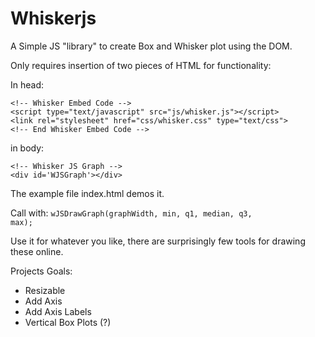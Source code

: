 Whiskerjs
=========

A Simple JS "library" to create Box and Whisker plot using the DOM.

Only requires insertion of two pieces of HTML for functionality:

In head:

    <!-- Whisker Embed Code -->
    <script type="text/javascript" src="js/whisker.js"></script>
    <link rel="stylesheet" href="css/whisker.css" type="text/css">
    <!-- End Whisker Embed Code -->

in body:

    <!-- Whisker JS Graph -->
    <div id='WJSGraph'></div>

The example file index.html demos it.

Call with:
    <code>wJSDrawGraph(graphWidth, min, q1, median, q3, max);</code>

Use it for whatever you like, there are surprisingly few tools for drawing these online.

Projects Goals:
- Resizable
- Add Axis
- Add Axis Labels
- Vertical Box Plots (?)
